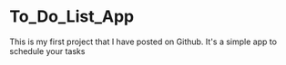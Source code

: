 # To_Do_List_App
This is my first project that I have posted on Github.
It's a simple app to schedule your tasks 
